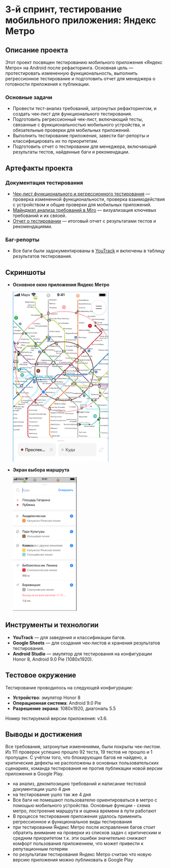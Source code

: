 # 3-й спринт, тестирование мобильного приложения: Яндекс Метро

## Описание проекта
Этот проект посвящен тестированию мобильного приложения «Яндекс Метро» на Android после рефакторинга. Основная цель — протестировать измененную функциональность, выполнить регрессионное тестирование и подготовить отчет для менеджера о готовности приложения к публикации.

### Основные задачи
- Провести тест-анализ требований, затронутых рефакторингом, и создать чек-лист для функционального тестирования.
- Подготовить регрессионный чек-лист, включающий тесты, связанные с функциональностью мобильного устройства, и обязательные проверки для мобильных приложений.
- Выполнить тестирование приложения, завести баг-репорты и классифицировать их по приоритетам.
- Подготовить отчет о тестировании для менеджера, включающий результаты тестов, найденные баги и рекомендации.

## Артефакты проекта

### Документация тестирования
- [Чек-лист функционального и регрессионного тестирования](https://docs.google.com/spreadsheets/d/1zpjzGJOg4_5Ps90ouBt9k1ygJsfwFz9MvLFM2DIEsGk/edit?usp=sharing) — проверка измененной функциональности, проверка взаимодействия с устройством и общие проверки для мобильных приложений.
- [Майндмэп анализа требований в Miro](https://miro.com/app/board/uXjVK5URgfA=/) — визуализация ключевых требований и их связей.
- [Отчет о тестировании](https://docs.google.com/document/d/1s36XX0WzhGuxRfltx7HY-dxnZW8yrfCR9q18SaGT0jQ/edit?usp=sharing) — итоговый отчет с результатами тестов и рекомендациями.

### Баг-репорты
- Все баги были задокументированы в [YouTrack](https://gospodarsky.youtrack.cloud/dashboard?id=529-2) и включены в таблицу результатов тестирования.

## Скриншоты
- **Основное окно приложения Яндекс Метро**

  <img src="images/YMetro_main.png" alt="Основное окно приложения" width="300" height="auto">
- **Экран выбора маршрута**  

  <img src="images/YMetro_route.png" alt="Экран выбора маршрута" width="200" height="auto">

## Инструменты и технологии
- **YouTrack** — для заведения и классификации багов.
- **Google Sheets** — для создания чек-листов и хранения результатов тестирования.
- **Android Studio** — эмулятор для тестирования на конфигурации Honor 8, Android 9.0 Pie (1080x1920).

## Тестовое окружение
Тестирование проводилось на следующей конфигурации:
- **Устройство**: эмулятор Honor 8
- **Операционная система**: Android 9.0 Pie
- **Разрешение экрана**: 1080x1920, диагональ 5.5

Номер тестируемой версии приложения: v3.6.


## Выводы и достижения
Все требования, затронутые изменениями, были покрыты чек-листом. Из 111 проверок успешно прошло 92 теста, 19 тестов не прошло и 1 пропущен. С учётом того, что блокирующих багов не найдено, а критические дефекты не расположены в основных пользовательских сценариях, команда тестирования не против публикации новой версии приложения в Google Play.

- на анализ, декомпозицию требований и написание тестовой документации ушло 4 дня 
- на тестирование ушло так же 4 дня
- Все баги не помешают пользователю ориентироваться в метро с помощью мобильного устройства. Основные функции - схема метро, построение маршрута и оценка времени в пути работают
- В процессе тестирования приложения удалось применить регрессионное и функциональное виды тестирования
- при тестировании Яндекс Метро после исправления багов стоит обратить внимание на проверки из списков задач с критическим и средним приоритетом т.к. эти ошибки значительно снижают комфорт пользования приложением, что может привести к репутационным потерям
- по результатам тестирования Яндекс Метро считаю что новую версию приложения можно публиковать в Google Play



